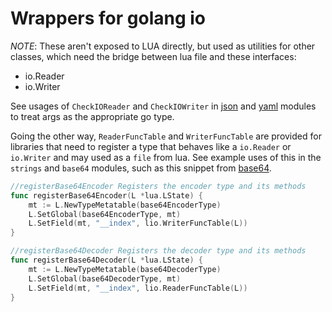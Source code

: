 # Wrappers for golang io

*NOTE*: These aren't exposed to LUA directly, but used as utilities for other classes, which need 
the bridge between lua file and these interfaces: 

- io.Reader
- io.Writer

See usages of `CheckIOReader` and `CheckIOWriter` in [json](../json) and [yaml](../yaml) modules to treat args as the appropriate go type.

Going the other way, `ReaderFuncTable` and `WriterFuncTable` are provided for libraries that need to register a
type that behaves like a `io.Reader` or `io.Writer` and may used as a `file` from lua. See example uses of this in the
`strings` and `base64` modules, such as this snippet from [base64](../base64).

```go
//registerBase64Encoder Registers the encoder type and its methods
func registerBase64Encoder(L *lua.LState) {
	mt := L.NewTypeMetatable(base64EncoderType)
	L.SetGlobal(base64EncoderType, mt)
	L.SetField(mt, "__index", lio.WriterFuncTable(L))
}

//registerBase64Decoder Registers the decoder type and its methods
func registerBase64Decoder(L *lua.LState) {
	mt := L.NewTypeMetatable(base64DecoderType)
	L.SetGlobal(base64DecoderType, mt)
	L.SetField(mt, "__index", lio.ReaderFuncTable(L))
}
```